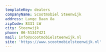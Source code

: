 ```yaml
---
templateKey: dealers
companyName: Scootmobiel Steenwijk
address: Lange Baan 8a
zipCode: 8331 LW
city: Steenwijk
phone: 06-51347421
mail: info@scootmobielsteenwijk.nl
site: 'https://www.scootmobielsteenwijk.nl'
---
```


